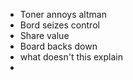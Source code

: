 - Toner annoys altman
- Bord seizes control
- Share value
- Board backs down
- what doesn't this explain
-
